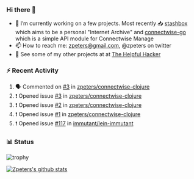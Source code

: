 ### Hi there 👋


- 🔭 I’m currently working on a few projects.  Most recently :inbox_tray: [stashbox](https://github.com/zpeters/stashbox) which aims to be a personal "Internet Archive" and [connectwise-go](https://github.com/zpeters/connectwise-go) which is a simple API module for Connectwise Manage
- 📫 How to reach me: zpeters@gmail.com, @zpeters on twitter
- 👋 See some of my other projects at at [The Helpful Hacker](https://thehelpfulhacker.net)

### :zap: Recent Activity

<!--START_SECTION:activity-->
1. 🗣 Commented on [#3](https://github.com/zpeters/connectwise-clojure/issues/3) in [zpeters/connectwise-clojure](https://github.com/zpeters/connectwise-clojure)
2. ❗️ Opened issue [#3](https://github.com/zpeters/connectwise-clojure/issues/3) in [zpeters/connectwise-clojure](https://github.com/zpeters/connectwise-clojure)
3. ❗️ Opened issue [#2](https://github.com/zpeters/connectwise-clojure/issues/2) in [zpeters/connectwise-clojure](https://github.com/zpeters/connectwise-clojure)
4. ❗️ Opened issue [#1](https://github.com/zpeters/connectwise-clojure/issues/1) in [zpeters/connectwise-clojure](https://github.com/zpeters/connectwise-clojure)
5. ❗️ Opened issue [#117](https://github.com/immutant/lein-immutant/issues/117) in [immutant/lein-immutant](https://github.com/immutant/lein-immutant)
<!--END_SECTION:activity-->

### :bar_chart: Status

![trophy](https://github-profile-trophy.vercel.app/?username=zpeters)

[![Zpeters's github stats](https://github-readme-stats.vercel.app/api?username=zpeters)](https://github.com/zpeters/github-readme-stats&show_icons=true)
